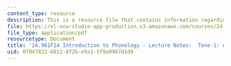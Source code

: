 ```yaml
---
content_type: resource
description: This is a resource file that contains information regarding african languages.
file: https://ol-ocw-studio-app-production.s3.amazonaws.com/courses/24-961-introduction-to-phonology-fall-2014/0f04782268128f2be9a15f9a9987d1d9_MIT24_961F14_Lecture15.pdf
file_type: application/pdf
resourcetype: Document
title: '24.961F14 Introduction to Phonology - Lecture Notes:  Tone-1: African Languages'
uid: 0f047822-6812-8f2b-e9a1-5f9a9987d1d9
---
```

